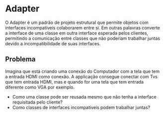 # Adapter

O Adapter é um padrão de projeto estrutural que permite objetos com interfaces incompatíveis colaborarem entre si. Em outras palavras converte a interface de uma classe em outra interface esperada pelos clientes, permitindo a comunicação entre classes que não poderiam trabalhar juntas devido a incompatibilidade de suas interfaces.

## Problema

Imagina que está criando uma conexão do Computador com a tela que tem a entrada HDMI como conexão. A applicação consegue conectar com Tvs que tem entrada HDMI, mas e quando for uma tela que tem entrada diferente como VGA por exemplo.

- Como uma classe pode ser reusada mesmo que não tenha a interface requisitada pelo cliente?
- Como classes de interfaces incompatíveis podem trabalhar juntas?
